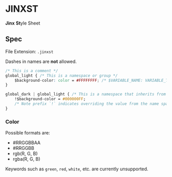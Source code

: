# JINXST

**Jinx** **St**yle Sheet


## Spec

File Extension: `.jinxst`

Dashes in names are **not** allowed.
```css
/* This is a comment */
global_light { /* This is a namespace or group */
    $background-color: color = #FFFFFFFF; /* $VARIABLE_NAME: VARIABLE_TYPE = VARIABLE_VALUE */
}

global_dark | global_light { /* This is a namespace that inherits from global-light */
    !$background-color = #000000FF;
    /* Note prefix `!` indicates overriding the value from the name space it is inheriting from. The variable will also inherit it's type. */
}
```

### Color

Possible formats are:
* #RRGGBBAA
* #RRGGBB
* rgb(R, G, B)
* rgba(R, G, B)

Keywords such as `green`, `red`, `white`, etc. are currently unsupported.
